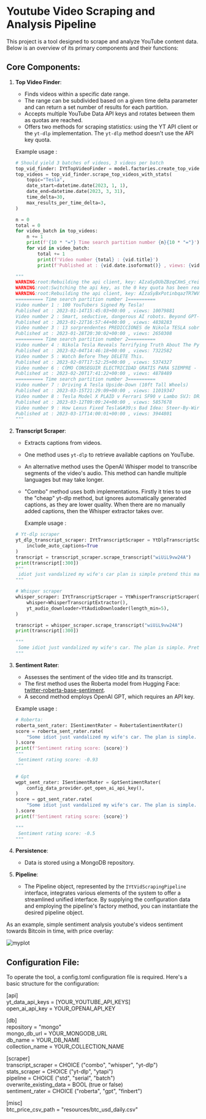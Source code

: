 # Youtube Video Scraping and Analysis Pipeline

This project is a tool designed to scrape and analyze YouTube content data. Below is an overview of its primary components and their functions:

## Core Components:

1.  **Top Video Finder**:
    
    -   Finds videos within a specific date range.
    -   The range can be subdivided based on a given time delta parameter and can return a set number of results for each partition.
    -   Accepts multiple YouTube Data API keys and rotates between them as quotas are reached.
    -   Offers two methods for scraping statistics: using the YT API client or the `yt-dlp` implementation. The `yt-dlp` method doesn't use the API key quota.
  
      Example usage :
    
    ```python
    # Should yield 3 batches of videos, 3 videos per batch
    top_vid_finder: IYtTopVideoFinder = model.factories.create_top_video_finder()
    top_videos = top_vid_finder.scrape_top_videos_with_stats(
        topic="Tesla",
        date_start=datetime.date(2023, 1, 1),
        date_end=datetime.date(2023, 3, 31),
        time_delta=30,
        max_results_per_time_delta=3,
    )

    n = 0
    total = 0
    for video_batch in top_videos:
        n += 1
        print(f'{10 * "="} Time search partition number {n}{10 * "="}')
        for vid in video_batch:
            total += 1
            print(f'Video number {total} : {vid.title}')
            print(f'Published at : {vid.date.isoformat()} , views: {vid.stats.views}')

    """
    WARNING:root:Rebuilding the api client, key: AIzaSyDUbZBzqCXmS_cYeicngle-jwlCUd41Mnc. Current key index: 0
    WARNING:root:Switching the api key, as the 0 key quota has been reached
    WARNING:root:Rebuilding the api client, key: AIzaSyBxPotinbqazTR7WV3A7w6p3Qui9JTmzZY. Current key index: 1
    ========== Time search partition number 1==========
    Video number 1 : 100 YouTubers Signed My Tesla!
    Published at : 2023-01-14T15:45:03+00:00 , views: 10079881
    Video number 2 : Smart, seductive, dangerous AI robots. Beyond GPT-4.
    Published at : 2023-01-22T16:57:44+00:00 , views: 4838283
    Video number 3 : 13 sorprendentes PREDICCIONES de Nikola TESLA sobre el futuro
    Published at : 2023-01-28T20:30:02+00:00 , views: 2650308
    ========== Time search partition number 2==========
    Video number 4 : Nikola Tesla Reveals Terrifying Truth About The Pyramids
    Published at : 2023-02-04T14:46:18+00:00 , views: 7322582
    Video number 5 : Watch Before They DELETE This.
    Published at : 2023-02-07T17:52:25+00:00 , views: 5374327
    Video number 6 : CÓMO CONSEGUIR ELECTRICIDAD GRATIS PARA SIEMPRE - EL INVENTO OCULTO DE TESLA
    Published at : 2023-02-20T17:41:22+00:00 , views: 4878489
    ========== Time search partition number 3==========
    Video number 7 : Driving A Tesla Upside-Down (10ft Tall Wheels)
    Published at : 2023-03-15T21:29:09+00:00 , views: 11019347
    Video number 8 : Tesla Model X PLAID v Ferrari SF90 v Lambo SVJ: DRAG RACE
    Published at : 2023-03-12T09:09:24+00:00 , views: 5857678
    Video number 9 : How Lexus Fixed Tesla&#39;s Bad Idea: Steer-By-Wire Yoke
    Published at : 2023-03-17T14:00:01+00:00 , views: 3944801
    """
    ```

    
3.  **Transcript Scraper**:
    
    -   Extracts captions from videos.
    -   One method uses `yt-dlp` to retrieve available captions on YouTube.
    -   An alternative method uses the OpenAI Whisper model to transcribe segments of the video's audio. This method can handle multiple languages but may take longer.
    - "Combo" method uses both implementations. Firstly it tries to use the "cheap" yt-dlp method, but ignores automatically generated captions, as they are lower quality. When there are no manually added captions, then the Whisper extractor takes over.
  
      Example usage :
    
    ```python
    # Yt-dlp scraper
    yt_dlp_transcript_scraper: IYtTranscriptScraper = YtDlpTranscriptScraper(
        include_auto_captions=True
    )
    transcript = transcript_scraper.scrape_transcript("wiUiL9vw24A")
    print(transcript[:300])
    """
     idiot just vandalized my wife's car plan is simple pretend this match my window so it can go to the
    """

    # Whisper scraper
    whisper_scraper: IYtTranscriptScraper = YtWhisperTranscriptScraper(
        whisper=WhisperTranscriptExtractor(),
        yt_audio_downloader=YtAudioDownloader(length_min=5),
    )

    transcript = whisper_scraper.scrape_transcript("wiUiL9vw24A")
    print(transcript[:300])

    """
     Some idiot just vandalized my wife's car. The plan is simple. Pretend to smash my wife's window so it can go to the shop. Actually, get that Tesla wrap in her favorite color, Tiffany Blue. Tell her          we're just taking a boys trip, but instead we're actually driving 100 hours to get her car signed by
    """
    ```

4.  **Sentiment Rater**:
    
    -   Assesses the sentiment of the video title and its transcript.
    -   The first method uses the Roberta model from Hugging Face: [twitter-roberta-base-sentiment](https://huggingface.co/cardiffnlp/twitter-roberta-base-sentiment).
    -   A second method employs OpenAI GPT, which requires an API key.

      Example usage :
    
    ```python
    # Roberta:
    roberta_sent_rater: ISentimentRater = RobertaSentimentRater()
    score = roberta_sent_rater.rate(
        "Some idiot just vandalized my wife's car. The plan is simple. Pretend to smash my wife's window so it can go to the shop."
    ).score
    print(f'Sentiment rating score: {score}')
    """
     Sentiment rating score: -0.93
    """

    # Gpt
    wgpt_sent_rater: ISentimentRater = GptSentimentRater(
        config_data_provider.get_open_ai_api_key(),
    )
    score = gpt_sent_rater.rate(
        "Some idiot just vandalized my wife's car. The plan is simple. Pretend to smash my wife's window so it can go to the shop."
    ).score
    print(f'Sentiment rating score: {score}')

    """
     Sentiment rating score: -0.5
    """
    ```
      
5.  **Persistence**:
    -   Data is stored using a MongoDB repository.
6.  **Pipeline**:
    -   The Pipeline object, represented by the `IYtVidScrapingPipeline` interface, integrates various elements of the system to offer a streamlined unified interface. By supplying the configuration data and employing the pipeline's factory method, you can instantiate the desired pipeline object.


As an example, simple sentiment analysis youtube's videos sentiment towards Bitcoin in time, with price overlay:

![myplot](https://github.com/adam7171512/scrape/assets/117537530/76b928c2-3ca2-458b-af03-e99583ff90fa)


## Configuration File:

To operate the tool, a config.toml configuration file is required. Here's a basic structure for the configuration:

[api]  
yt_data_api_keys = [YOUR_YOUTUBE_API_KEYS]  
open_ai_api_key = YOUR_OPENAI_API_KEY  

[db]  
repository = "mongo"  
mongo_db_url = YOUR_MONGODB_URL  
db_name = YOUR_DB_NAME  
collection_name = YOUR_COLLECTION_NAME  

[scraper]  
transcript_scraper = CHOICE ("combo", "whisper", "yt-dlp")  
stats_scraper = CHOICE ("yt-dlp", "ytapi")  
pipeline = CHOICE ("std", "serial", "batch")  
overwrite_existing_data = BOOL (true or false)  
sentiment_rater = CHOICE ("roberta", "gpt", "finbert")  

[misc]  
btc_price_csv_path = "resources/btc_usd_daily.csv"  
